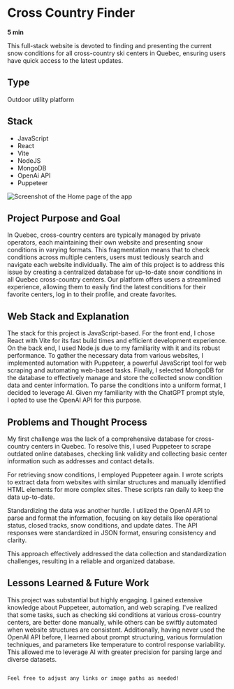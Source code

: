 # Cross Country Finder

**5 min**

This full-stack website is devoted to finding and presenting the current snow conditions for all cross-country ski centers in Quebec, ensuring users have quick access to the latest updates.

## Type
Outdoor utility platform

## Stack
- JavaScript
- React
- Vite
- NodeJS
- MongoDB
- OpenAi API
- Puppeteer

![Screenshot of the Home page of the app](path-to-screenshot.png)

## Project Purpose and Goal

In Quebec, cross-country centers are typically managed by private operators, each maintaining their own website and presenting snow conditions in varying formats. This fragmentation means that to check conditions across multiple centers, users must tediously search and navigate each website individually. The aim of this project is to address this issue by creating a centralized database for up-to-date snow conditions in all Quebec cross-country centers. Our platform offers users a streamlined experience, allowing them to easily find the latest conditions for their favorite centers, log in to their profile, and create favorites.

## Web Stack and Explanation

The stack for this project is JavaScript-based. For the front end, I chose React with Vite for its fast build times and efficient development experience. On the back end, I used Node.js due to my familiarity with it and its robust performance. To gather the necessary data from various websites, I implemented automation with Puppeteer, a powerful JavaScript tool for web scraping and automating web-based tasks. Finally, I selected MongoDB for the database to effectively manage and store the collected snow condition data and center information. To parse the conditions into a uniform format, I decided to leverage AI. Given my familiarity with the ChatGPT prompt style, I opted to use the OpenAI API for this purpose.

## Problems and Thought Process

My first challenge was the lack of a comprehensive database for cross-country centers in Quebec. To resolve this, I used Puppeteer to scrape outdated online databases, checking link validity and collecting basic center information such as addresses and contact details.

For retrieving snow conditions, I employed Puppeteer again. I wrote scripts to extract data from websites with similar structures and manually identified HTML elements for more complex sites. These scripts ran daily to keep the data up-to-date.

Standardizing the data was another hurdle. I utilized the OpenAI API to parse and format the information, focusing on key details like operational status, closed tracks, snow conditions, and update dates. The API responses were standardized in JSON format, ensuring consistency and clarity.

This approach effectively addressed the data collection and standardization challenges, resulting in a reliable and organized database.

## Lessons Learned & Future Work

This project was substantial but highly engaging. I gained extensive knowledge about Puppeteer, automation, and web scraping. I've realized that some tasks, such as checking ski conditions at various cross-country centers, are better done manually, while others can be swiftly automated when website structures are consistent. Additionally, having never used the OpenAI API before, I learned about prompt structuring, various formulation techniques, and parameters like temperature to control response variability. This allowed me to leverage AI with greater precision for parsing large and diverse datasets.
```

Feel free to adjust any links or image paths as needed!
